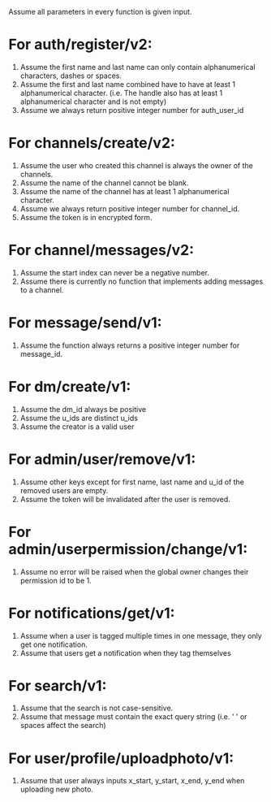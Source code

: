 Assume all parameters in every function is given input.

# For auth/register/v2:
1. Assume the first name and last name can only contain alphanumerical characters, dashes or spaces.
2. Assume the first and last name combined have to have at least 1 alphanumerical character.
(i.e. The handle also has at least 1 alphanumerical character and is not empty)
3. Assume we always return positive integer number for auth_user_id

# For channels/create/v2:
1. Assume the user who created this channel is always the owner of the channels.
2. Assume the name of the channel cannot be blank.
3. Assume the name of the channel has at least 1 alphanumerical character.
4. Assume we always return positive integer number for channel_id.
5. Assume the token is in encrypted form.

# For channel/messages/v2:
1. Assume the start index can never be a negative number.
2. Assume there is currently no function that implements adding messages to a channel.

# For message/send/v1:
1. Assume the function always returns a positive integer number for message_id. 

# For dm/create/v1:
1. Assume the dm_id always be positive
2. Assume the u_ids are distinct u_ids
3. Assume the creator is a valid user

# For admin/user/remove/v1:
1. Assume other keys except for first name, last name and u_id of the removed users are empty.
2. Assume the token will be invalidated after the user is removed.

# For admin/userpermission/change/v1:
1. Assume no error will be raised when the global owner changes their permission id to be 1.

# For notifications/get/v1:
1. Assume when a user is tagged multiple times in one message, they only get one notification. 
2. Assume that users get a notification when they tag themselves

# For search/v1:
1. Assume that the search is not case-sensitive. 
2. Assume that message must contain the exact query string (i.e. ' ' or spaces affect the search)

# For user/profile/uploadphoto/v1:
1. Assume that user always inputs x_start, y_start, x_end, y_end when uploading new photo. 
